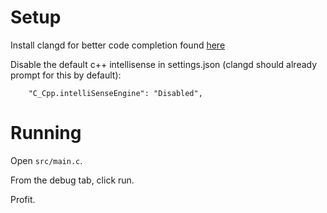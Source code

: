 # Setup

Install clangd for better code completion found [here](https://marketplace.visualstudio.com/items?itemName=llvm-vs-code-extensions.vscode-clangd)

Disable the default c++ intellisense in settings.json (clangd should already prompt for this by default):

```
    "C_Cpp.intelliSenseEngine": "Disabled",
```

# Running

Open `src/main.c`.

From the debug tab, click run.

Profit.
